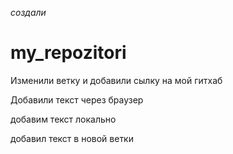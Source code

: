 ﻿*создали* 
# my_repozitori
Изменили ветку и добавили сылку на мой гитхаб

Добавили текст через браузер

добавим текст локально

добавил текст в новой ветки

